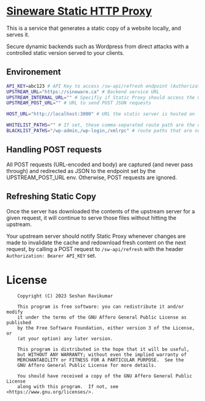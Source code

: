 # [Sineware Static HTTP Proxy](https://github.com/Sineware/static-proxy)
This is a service that generates a static copy of a website locally, and serves it.

Secure dynamic backends such as Wordpress from direct attacks with a controlled static version served to your clients.

## Environement
```bash
API_KEY=abc123 # API Key to access /sw-api/refresh endpoint (Authorization header with "Bearer <token>")
UPSTREAM_URL="https://sineware.ca" # Backend service URL
UPSTREAM_INTERNAL_URL="" # Specifiy if Static Proxy should access the upstream service from a different URL (ex. bypass a load balancer)
UPSTREAM_POST_URL="" # URL to send POST JSON requests

HOST_URL="http://localhost:3000" # URL the static server is hosted on

WHITELIST_PATHS="" # If set, these comma-separated route path are the only routes allowed
BLACKLIST_PATHS="/wp-admin,/wp-login,/xmlrpc" # route paths that are not allowed
```

## Handling POST requests
All POST requests (URL-encoded and body) are captured (and never pass through) and redirected as JSON to the endpoint set by the UPSTREAM_POST_URL env. Otherwise, POST requests are ignored.

## Refreshing Static Copy
Once the server has downloaded the contents of the upstream server for a given request, it will continue to serve those files without hitting the upstream. 

Your upstream server should notify Static Proxy whenever changes are made to invalidate the cache and redownload fresh content on the next request, by calling a POST request to `/sw-api/refresh` with the header `Authorization: Bearer API_KEY` set.

# License
```
    Copyright (C) 2023 Seshan Ravikumar

    This program is free software: you can redistribute it and/or modify
    it under the terms of the GNU Affero General Public License as published
    by the Free Software Foundation, either version 3 of the License, or
    (at your option) any later version.

    This program is distributed in the hope that it will be useful,
    but WITHOUT ANY WARRANTY; without even the implied warranty of
    MERCHANTABILITY or FITNESS FOR A PARTICULAR PURPOSE.  See the
    GNU Affero General Public License for more details.

    You should have received a copy of the GNU Affero General Public License
    along with this program.  If not, see <https://www.gnu.org/licenses/>. 
```
